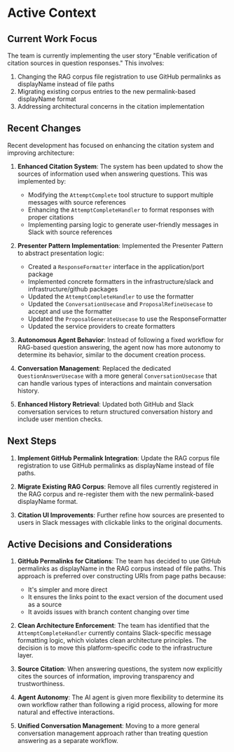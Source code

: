 # Active Context

## Current Work Focus

The team is currently implementing the user story "Enable verification of citation sources in question responses." This involves:

1. Changing the RAG corpus file registration to use GitHub permalinks as displayName instead of file paths
2. Migrating existing corpus entries to the new permalink-based displayName format
3. Addressing architectural concerns in the citation implementation

## Recent Changes

Recent development has focused on enhancing the citation system and improving architecture:

1. **Enhanced Citation System**: The system has been updated to show the sources of information used when answering questions. This was implemented by:
   - Modifying the `AttemptComplete` tool structure to support multiple messages with source references
   - Enhancing the `AttemptCompleteHandler` to format responses with proper citations
   - Implementing parsing logic to generate user-friendly messages in Slack with source references

2. **Presenter Pattern Implementation**: Implemented the Presenter Pattern to abstract presentation logic:
   - Created a `ResponseFormatter` interface in the application/port package
   - Implemented concrete formatters in the infrastructure/slack and infrastructure/github packages
   - Updated the `AttemptCompleteHandler` to use the formatter
   - Updated the `ConversationUsecase` and `ProposalRefineUsecase` to accept and use the formatter
   - Updated the `ProposalGenerateUsecase` to use the ResponseFormatter
   - Updated the service providers to create formatters

3. **Autonomous Agent Behavior**: Instead of following a fixed workflow for RAG-based question answering, the agent now has more autonomy to determine its behavior, similar to the document creation process.

4. **Conversation Management**: Replaced the dedicated `QuestionAnswerUsecase` with a more general `ConversationUsecase` that can handle various types of interactions and maintain conversation history.

5. **Enhanced History Retrieval**: Updated both GitHub and Slack conversation services to return structured conversation history and include user mention checks.

## Next Steps

1. **Implement GitHub Permalink Integration**: Update the RAG corpus file registration to use GitHub permalinks as displayName instead of file paths.

3. **Migrate Existing RAG Corpus**: Remove all files currently registered in the RAG corpus and re-register them with the new permalink-based displayName format.

4. **Citation UI Improvements**: Further refine how sources are presented to users in Slack messages with clickable links to the original documents.

## Active Decisions and Considerations

1. **GitHub Permalinks for Citations**: The team has decided to use GitHub permalinks as displayName in the RAG corpus instead of file paths. This approach is preferred over constructing URIs from page paths because:
   - It's simpler and more direct
   - It ensures the links point to the exact version of the document used as a source
   - It avoids issues with branch content changing over time

2. **Clean Architecture Enforcement**: The team has identified that the `AttemptCompleteHandler` currently contains Slack-specific message formatting logic, which violates clean architecture principles. The decision is to move this platform-specific code to the infrastructure layer.

3. **Source Citation**: When answering questions, the system now explicitly cites the sources of information, improving transparency and trustworthiness.

4. **Agent Autonomy**: The AI agent is given more flexibility to determine its own workflow rather than following a rigid process, allowing for more natural and effective interactions.

5. **Unified Conversation Management**: Moving to a more general conversation management approach rather than treating question answering as a separate workflow.
